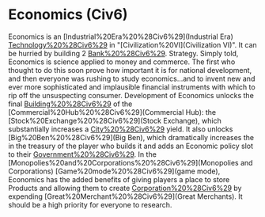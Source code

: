 # Economics (Civ6)

Economics is an [Industrial%20Era%20%28Civ6%29](Industrial Era) [Technology%20%28Civ6%29](technology) in "[Civilization%20VI](Civilization VI)". It can be hurried by building 2 [Bank%20%28Civ6%29](Banks).
Strategy.
Simply told, Economics is science applied to money and commerce. The first who thought to do this soon prove how important it is for national development, and then everyone was rushing to study economics...and to invent new and ever more sophisticated and implausible financial instruments with which to rip off the unsuspecting consumer.
Development of Economics unlocks the final [Building%20%28Civ6%29](building) of the [Commercial%20Hub%20%28Civ6%29](Commercial Hub): the [Stock%20Exchange%20%28Civ6%29](Stock Exchange), which substantially increases a [City%20%28Civ6%29](city's) yield. It also unlocks [Big%20Ben%20%28Civ6%29](Big Ben), which dramatically increases the in the treasury of the player who builds it and adds an Economic policy slot to their [Government%20%28Civ6%29](government).
In the [Monopolies%20and%20Corporations%20%28Civ6%29](Monopolies and Corporations) [Game%20mode%20%28Civ6%29](game mode), Economics has the added benefits of giving players a place to store Products and allowing them to create [Corporation%20%28Civ6%29](Corporations) by expending [Great%20Merchant%20%28Civ6%29](Great Merchants). It should be a high priority for everyone to research.